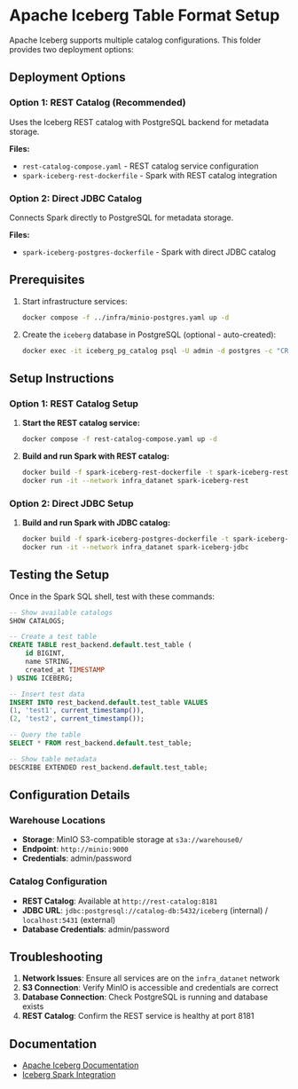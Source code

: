 # Apache Iceberg Table Format Setup

Apache Iceberg supports multiple catalog configurations. This folder provides two deployment options:

## Deployment Options

### Option 1: REST Catalog (Recommended)
Uses the Iceberg REST catalog with PostgreSQL backend for metadata storage.

**Files:**
- `rest-catalog-compose.yaml` - REST catalog service configuration
- `spark-iceberg-rest-dockerfile` - Spark with REST catalog integration

### Option 2: Direct JDBC Catalog
Connects Spark directly to PostgreSQL for metadata storage.

**Files:**
- `spark-iceberg-postgres-dockerfile` - Spark with direct JDBC catalog

## Prerequisites

1. Start infrastructure services:
   ```bash
   docker compose -f ../infra/minio-postgres.yaml up -d
   ```

2. Create the `iceberg` database in PostgreSQL (optional - auto-created):
   ```bash
   docker exec -it iceberg_pg_catalog psql -U admin -d postgres -c "CREATE DATABASE iceberg;"
   ```

## Setup Instructions

### Option 1: REST Catalog Setup

1. **Start the REST catalog service:**
   ```bash
   docker compose -f rest-catalog-compose.yaml up -d
   ```

2. **Build and run Spark with REST catalog:**
   ```bash
   docker build -f spark-iceberg-rest-dockerfile -t spark-iceberg-rest .
   docker run -it --network infra_datanet spark-iceberg-rest
   ```

### Option 2: Direct JDBC Setup

1. **Build and run Spark with JDBC catalog:**
   ```bash
   docker build -f spark-iceberg-postgres-dockerfile -t spark-iceberg-jdbc .
   docker run -it --network infra_datanet spark-iceberg-jdbc
   ```

## Testing the Setup

Once in the Spark SQL shell, test with these commands:

```sql
-- Show available catalogs
SHOW CATALOGS;

-- Create a test table
CREATE TABLE rest_backend.default.test_table (
    id BIGINT,
    name STRING,
    created_at TIMESTAMP
) USING ICEBERG;

-- Insert test data
INSERT INTO rest_backend.default.test_table VALUES 
(1, 'test1', current_timestamp()),
(2, 'test2', current_timestamp());

-- Query the table
SELECT * FROM rest_backend.default.test_table;

-- Show table metadata
DESCRIBE EXTENDED rest_backend.default.test_table;
```

## Configuration Details

### Warehouse Locations
- **Storage**: MinIO S3-compatible storage at `s3a://warehouse0/`
- **Endpoint**: `http://minio:9000`
- **Credentials**: admin/password

### Catalog Configuration
- **REST Catalog**: Available at `http://rest-catalog:8181`
- **JDBC URL**: `jdbc:postgresql://catalog-db:5432/iceberg` (internal) / `localhost:5431` (external)
- **Database Credentials**: admin/password

## Troubleshooting

1. **Network Issues**: Ensure all services are on the `infra_datanet` network
2. **S3 Connection**: Verify MinIO is accessible and credentials are correct
3. **Database Connection**: Check PostgreSQL is running and database exists
4. **REST Catalog**: Confirm the REST service is healthy at port 8181

## Documentation
- [Apache Iceberg Documentation](https://iceberg.apache.org/)
- [Iceberg Spark Integration](https://iceberg.apache.org/docs/latest/spark/)